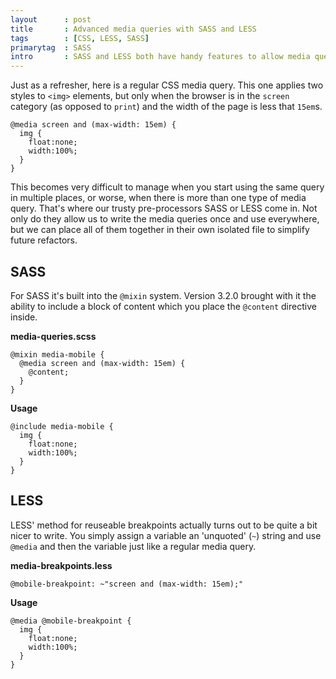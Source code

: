 ```yaml
---
layout      : post
title       : Advanced media queries with SASS and LESS
tags        : [CSS, LESS, SASS]
primarytag  : SASS
intro       : SASS and LESS both have handy features to allow media queries to be written once and used throughout a project, but both have their own unique was of doing so.
---
```


Just as a refresher, here is a regular CSS media query. This one applies two styles to `<img>` elements, but only when the browser is in the `screen` category (as opposed to `print`) and the width of the page is less that `15em`s.

<!--prettify lang=css-->
    @media screen and (max-width: 15em) {
      img {
        float:none;
        width:100%;
      }
    }

This becomes very difficult to manage when you start using the same query in multiple places, or worse, when there is more than one type of media query. That's where our trusty pre-processors SASS or LESS come in. Not only do they allow us to write the media queries once and use everywhere, but we can place all of them together in their own isolated file to simplify future refactors.

## SASS

For SASS it's built into the `@mixin` system. Version 3.2.0 brought with it the ability to include a block of content which you place the `@content` directive inside.

**media-queries.scss**

<!--prettify lang=css-->
    @mixin media-mobile {
      @media screen and (max-width: 15em) {
        @content;
      }
    }

**Usage**

<!--prettify lang=css-->
    @include media-mobile {
      img {
        float:none;
        width:100%;
      }
    }

## LESS

LESS' method for reuseable breakpoints actually turns out to be quite a bit nicer to write. You simply assign a variable an 'unquoted' (`~`) string and use `@media` and then the variable just like a regular media query.

**media-breakpoints.less**

<!--prettify lang=css-->
    @mobile-breakpoint: ~"screen and (max-width: 15em);"

**Usage**

<!--prettify lang=css-->
    @media @mobile-breakpoint {
      img {
        float:none;
        width:100%;
      }
    }
